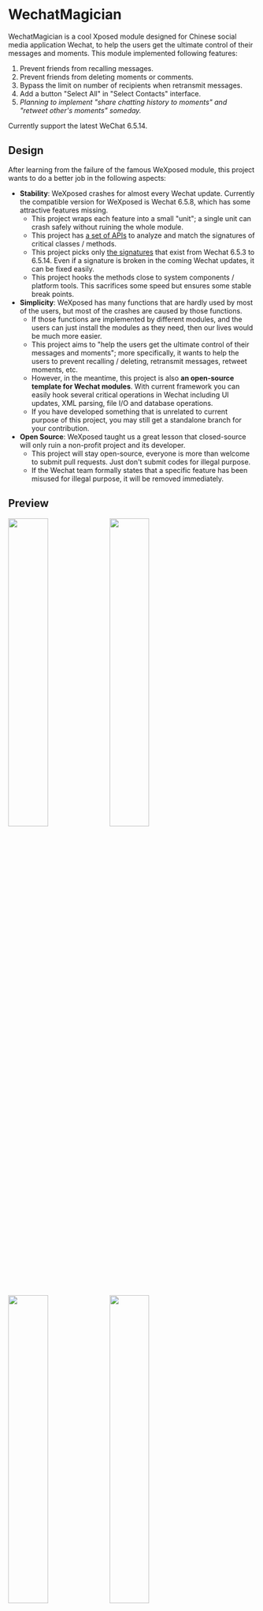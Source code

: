 # WechatMagician

WechatMagician is a cool Xposed module designed for Chinese social media application Wechat, to help the users get the ultimate control of their messages and moments. This module implemented following features:
1. Prevent friends from recalling messages.
2. Prevent friends from deleting moments or comments.
3. Bypass the limit on number of recipients when retransmit messages.
4. Add a button "Select All" in "Select Contacts" interface.
5. _Planning to implement "share chatting history to moments" and "retweet other's moments" someday._

Currently support the latest WeChat 6.5.14.

## Design
After learning from the failure of the famous WeXposed module, this project wants to do a better job in the following aspects:
* __Stability__: WeXposed crashes for almost every Wechat update. Currently the compatible version for WeXposed is Wechat 6.5.8, which has some attractive features missing.
  - This project wraps each feature into a small "unit"; a single unit can crash safely without ruining the whole module.
  - This project has [a set of APIs](https://github.com/Gh0u1L5/WechatMagician/blob/master/src/main/kotlin/com/gh0u1l5/wechatmagician/util/PackageUtil.kt) to analyze and match the signatures of critical classes / methods.
  - This project picks only [the signatures](https://github.com/Gh0u1L5/WechatMagician/blob/master/src/main/kotlin/com/gh0u1l5/wechatmagician/xposed/WechatPackage.kt) that exist from Wechat 6.5.3 to 6.5.14. Even if a signature is broken in the coming Wechat updates, it can be fixed easily.
  - This project hooks the methods close to system components / platform tools. This sacrifices some speed but ensures some stable break points.
* __Simplicity__: WeXposed has many functions that are hardly used by most of the users, but most of the crashes are caused by those functions.
  - If those functions are implemented by different modules, and the users can just install the modules as they need, then our lives would be much more easier.
  - This project aims to "help the users get the ultimate control of their messages and moments"; more specifically, it wants to help the users to prevent recalling / deleting, retransmit messages, retweet moments, etc.
  - However, in the meantime, this project is also __an open-source template for Wechat modules__. With current framework you can easily hook several critical operations in Wechat including UI updates, XML parsing, file I/O and database operations.
  - If you have developed something that is unrelated to current purpose of this project, you may still get a standalone branch for your contribution.
* __Open Source__: WeXposed taught us a great lesson that closed-source will only ruin a non-profit project and its developer.
  - This project will stay open-source, everyone is more than welcome to submit pull requests. Just don't submit codes for illegal purpose.
  - If the Wechat team formally states that a specific feature has been misused for illegal purpose, it will be removed immediately.

## Preview
<img src="https://github.com/Gh0u1L5/WechatMagician/raw/master/image/sample-1.en.png" width="40%" /> <img src="https://github.com/Gh0u1L5/WechatMagician/raw/master/image/sample-2.en.png" width="40%" />

<img src="https://github.com/Gh0u1L5/WechatMagician/raw/master/image/sample-3.en.png" width="40%" /> <img src="https://github.com/Gh0u1L5/WechatMagician/raw/master/image/sample-4.en.png" width="40%" />

## Credits
* Thanks @rovo89 for the awesome Xposed framework.
* Thanks @rarnu for the prototype module wechat_no_revoke. Although those codes are not helpful, it's a starting point for me.
